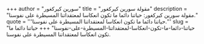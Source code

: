 +++
author = "سورين كيركغور"
title = "مقولة سورين كيركغور"
description = "مقولة سورين كيركغور: حياتنا دائما ما تكون انعكاسا لمعتقداتنا المسيطرة على نفوسنا."
quote = '''حياتنا دائما ما تكون انعكاسا لمعتقداتنا المسيطرة على نفوسنا.'''
slug = "حياتنا-دائما-ما-تكون-انعكاسا-لمعتقداتنا-المسيطرة-على-نفوسنا"
+++
حياتنا دائما ما تكون انعكاسا لمعتقداتنا المسيطرة على نفوسنا.

